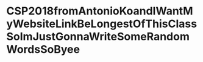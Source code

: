 # CSP2018fromAntonioKoandIWantMyWebsiteLinkBeLongestOfThisClassSoImJustGonnaWriteSomeRandomWordsSoByee